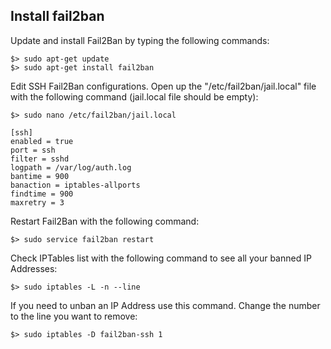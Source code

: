 ## Install fail2ban

Update and install Fail2Ban by typing the following commands:

	$> sudo apt-get update
	$> sudo apt-get install fail2ban

Edit SSH Fail2Ban configurations. Open up the "/etc/fail2ban/jail.local" file with the following command (jail.local file should be empty):

	$> sudo nano /etc/fail2ban/jail.local

	[ssh]
	enabled = true
	port = ssh
	filter = sshd
	logpath = /var/log/auth.log
	bantime = 900
	banaction = iptables-allports
	findtime = 900
	maxretry = 3

Restart Fail2Ban with the following command:

	$> sudo service fail2ban restart


Check IPTables list with the following command to see all your banned IP Addresses:

	$> sudo iptables -L -n --line


If you need to unban an IP Address use this command. Change the number to the line you want to remove:

	$> sudo iptables -D fail2ban-ssh 1
